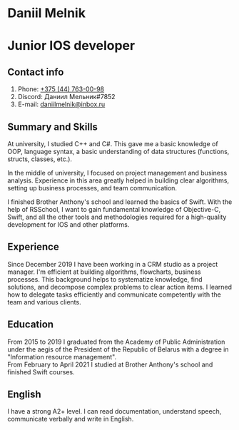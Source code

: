# **Daniil Melnik**

# **Junior IOS developer**

## **Contact info**

1.  Phone:  [+375 (44) 763-00-98](callto:+375447630098)
2.  Discord: Даниил Мельник#7852
3.  E-mail: [daniilmelnik@inbox.ru](mailto:daniilmelnik@inbox.ru)

## **Summary and Skills**

At university, I studied C++ and C#. This gave me a basic knowledge of OOP, language syntax, a basic understanding of data structures (functions, structs, classes, etc.).

In the middle of university, I focused on project management and business analysis. Experience in this area greatly helped in building clear algorithms, setting up business processes, and team communication.

I finished Brother Anthony's school and learned the basics of Swift. With the help of RSSchool, I want to gain fundamental knowledge of Objective-C, Swift, and all the other tools and methodologies required for a high-quality development for IOS and other platforms.

## **Experience**

Since December 2019 I have been working in a CRM studio as a project manager. I'm efficient at building algorithms, flowcharts, business processes. This background helps to systematize knowledge, find solutions, and decompose complex problems to clear action items. I learned how to delegate tasks efficiently and communicate competently with the team and various clients.

## **Education**
From 2015 to 2019 I graduated from the Academy of Public Administration under the aegis of the President of the Republic of Belarus with a degree in "Information resource management".\
From February to April 2021 I studied at Brother Anthony's school and finished Swift courses.
## **English**
I have a strong A2+ level.
I can read documentation, understand speech, communicate verbally and write in English.

